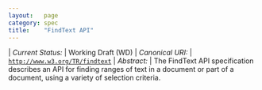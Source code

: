 ```yaml
---
layout:   page
category: spec
title:    "FindText API"
---
```


| *Current Status:* | Working Draft (WD)
| *Canonical URI:* | [`http://www.w3.org/TR/findtext`](http://www.w3.org/TR/findtext)
| *Abstract:* | The FindText API specification describes an API for finding ranges of text in a document or part of a document, using a variety of selection criteria.